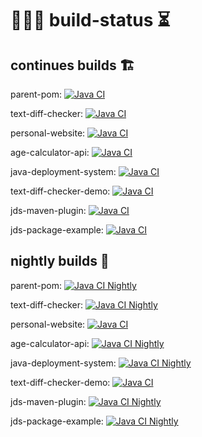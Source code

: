 # 👨🏻‍💻 build-status ⏳

## continues builds 🏗

parent-pom: [![Java CI](https://github.com/barrouh/parent-pom/workflows/Java%20CI/badge.svg)](https://github.com/barrouh/parent-pom)

text-diff-checker: [![Java CI](https://github.com/barrouh/text-diff-checker/workflows/Java%20CI/badge.svg)](https://github.com/barrouh/text-diff-checker)

personal-website: [![Java CI](https://github.com/barrouh/personal-website/workflows/Java%20CI/badge.svg)](https://github.com/barrouh/personal-website)

age-calculator-api: [![Java CI](https://github.com/barrouh/age-calculator-api/workflows/Java%20CI/badge.svg)](https://github.com/barrouh/age-calculator-api)

java-deployment-system: [![Java CI](https://github.com/barrouh/java-deployment-system/workflows/Java%20CI/badge.svg)](https://github.com/barrouh/java-deployment-system)

text-diff-checker-demo: [![Java CI](https://github.com/barrouh/text-diff-checker-demo/workflows/Java%20CI/badge.svg)](https://github.com/barrouh/text-diff-checker-demo)

jds-maven-plugin: [![Java CI](https://github.com/barrouh/jds-maven-plugin/workflows/Java%20CI/badge.svg)](https://github.com/barrouh/jds-maven-plugin)

jds-package-example: [![Java CI](https://github.com/barrouh/jds-package-example/workflows/Java%20CI/badge.svg)](https://github.com/barrouh/jds-package-example)


 ## nightly builds 🌚
 
 parent-pom: [![Java CI Nightly](https://github.com/barrouh/parent-pom/workflows/Java%20CI%20Nightly/badge.svg)](https://github.com/barrouh/parent-pom)

text-diff-checker: [![Java CI Nightly](https://github.com/barrouh/text-diff-checker/workflows/Java%20CI%20Nightly/badge.svg)](https://github.com/barrouh/text-diff-checker)

personal-website: [![Java CI](https://github.com/barrouh/personal-website/workflows/Java%20CI%20Nightly/badge.svg)](https://github.com/barrouh/personal-website)

age-calculator-api: [![Java CI Nightly](https://github.com/barrouh/age-calculator-api/workflows/Java%20CI%20Nightly/badge.svg)](https://github.com/barrouh/age-calculator-api)

java-deployment-system: [![Java CI Nightly](https://github.com/barrouh/java-deployment-system/workflows/Java%20CI%20Nightly/badge.svg)](https://github.com/barrouh/java-deployment-system)

text-diff-checker-demo: [![Java CI](https://github.com/barrouh/text-diff-checker-demo/workflows/Java%20CI%20Nightly/badge.svg)](https://github.com/barrouh/text-diff-checker-demo)

jds-maven-plugin: [![Java CI Nightly](https://github.com/barrouh/jds-maven-plugin/workflows/Java%20CI%20Nightly/badge.svg)](https://github.com/barrouh/jds-maven-plugin)

jds-package-example: [![Java CI Nightly](https://github.com/barrouh/jds-package-example/workflows/Java%20CI%20Nightly/badge.svg)](https://github.com/barrouh/jds-package-example)
